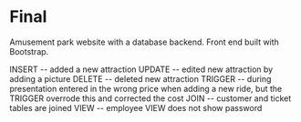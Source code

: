 # Final
Amusement park website with a database backend. Front end built with Bootstrap.

INSERT -- added a new attraction 
UPDATE -- edited new attraction by adding a picture
DELETE -- deleted new attraction
TRIGGER -- during presentation entered in the wrong price when adding a new ride, but the TRIGGER overrode this and corrected the cost
JOIN -- customer and ticket tables are joined
VIEW -- employee VIEW does not show password
